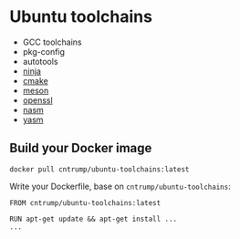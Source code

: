 # Ubuntu toolchains

- GCC toolchains
- pkg-config
- autotools
- [ninja](https://ninja-build.org)
- [cmake](https://cmake.org)
- [meson](https://mesonbuild.com)
- [openssl](https://www.openssl.org)
- [nasm](https://nasm.us/)
- [yasm](https://yasm.tortall.net/)

## Build your Docker image

`docker pull cntrump/ubuntu-toolchains:latest`

Write your Dockerfile, base on `cntrump/ubuntu-toolchains`:

```docker
FROM cntrump/ubuntu-toolchains:latest

RUN apt-get update && apt-get install ...
...
```
